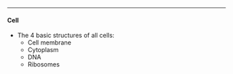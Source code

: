 ***
#### Cell
* The 4 basic structures of all cells:
	* Cell membrane
	* Cytoplasm
	* DNA
	* Ribosomes
